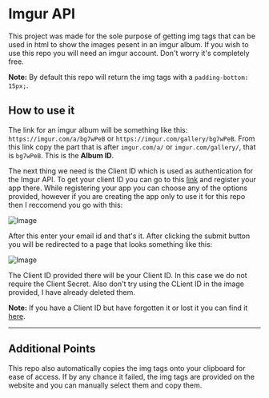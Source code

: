 # Imgur API

This project was made for the sole purpose of getting img tags that can be used in html to show the images pesent in an imgur album. If you wish to use this repo you will need an imgur account. Don't worry it's completely free.

**Note:** By default this repo will return the img tags with a `padding-bottom: 15px;`.

## How to use it
The link for an imgur album will be something like this: `https://imgur.com/a/bg7wPeB` or `https://imgur.com/gallery/bg7wPeB`.
From this link copy the part that is after `imgur.com/a/` or `imgur.com/gallery/`, that is `bg7wPeB`. This is the **Album ID**.

The next thing we need is the Client ID which is used as authentication for the Imgur API.
To get your client ID you can go to this [link](https://api.imgur.com/oauth2/addclient) and register your app there.
While registering your app you can choose any of the options provided, however if you are creating the app only to use it for this repo then I reccomend you go with this:

![Image](https://i.imgur.com/sMWueBa.png)

After this enter your email id and that's it.
After clicking the submit button you will be redirected to a page that looks something like this:

![Image](https://i.imgur.com/ag7dSHe.png)

The Client ID provided there will be your Client ID. In this case we do not require the Client Secret.
Also don't try using the CLient ID in the image provided, I have already deleted them.

**Note:** If you have a Client ID but have forgotten it or lost it you can find it [here](https://imgur.com/account/settings/apps).

---

## Additional Points
This repo also automatically copies the img tags onto your clipboard for ease of access. If by any chance it failed, the img tags are provided on the website and you can manually select them and copy them.
